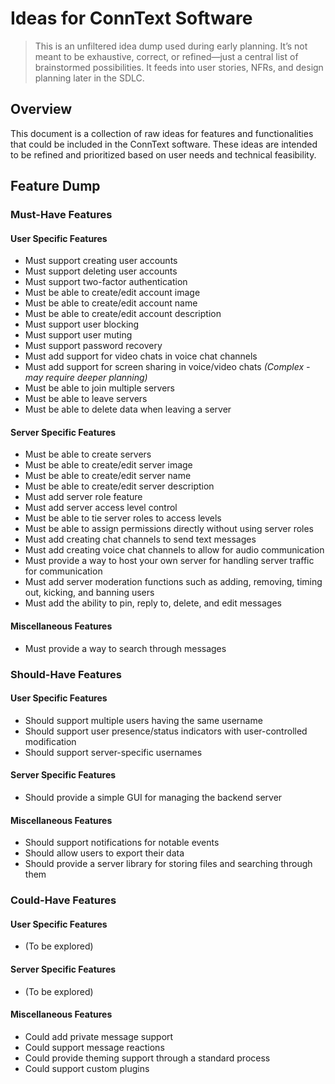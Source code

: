 # Ideas for ConnText Software

> This is an unfiltered idea dump used during early planning. It’s not meant to be exhaustive, correct, or refined—just a central list of brainstormed possibilities. It feeds into user stories, NFRs, and design planning later in the SDLC.

## Overview
This document is a collection of raw ideas for features and functionalities that could be included in the ConnText software. These ideas are intended to be refined and prioritized based on user needs and technical feasibility.

## Feature Dump

### Must-Have Features

#### User Specific Features
- Must support creating user accounts
- Must support deleting user accounts
- Must support two-factor authentication
- Must be able to create/edit account image
- Must be able to create/edit account name
- Must be able to create/edit account description
- Must support user blocking
- Must support user muting
- Must support password recovery
- Must add support for video chats in voice chat channels
- Must add support for screen sharing in voice/video chats *(Complex - may require deeper planning)*
- Must be able to join multiple servers
- Must be able to leave servers
- Must be able to delete data when leaving a server

#### Server Specific Features
- Must be able to create servers
- Must be able to create/edit server image
- Must be able to create/edit server name
- Must be able to create/edit server description
- Must add server role feature
- Must add server access level control
- Must be able to tie server roles to access levels
- Must be able to assign permissions directly without using server roles
- Must add creating chat channels to send text messages
- Must add creating voice chat channels to allow for audio communication
- Must provide a way to host your own server for handling server traffic for communication
- Must add server moderation functions such as adding, removing, timing out, kicking, and banning users
- Must add the ability to pin, reply to, delete, and edit messages

#### Miscellaneous Features
- Must provide a way to search through messages

### Should-Have Features

#### User Specific Features
- Should support multiple users having the same username
- Should support user presence/status indicators with user-controlled modification
- Should support server-specific usernames

#### Server Specific Features
- Should provide a simple GUI for managing the backend server

#### Miscellaneous Features
- Should support notifications for notable events
- Should allow users to export their data
- Should provide a server library for storing files and searching through them

### Could-Have Features

#### User Specific Features
- (To be explored)

#### Server Specific Features
- (To be explored)

#### Miscellaneous Features
- Could add private message support
- Could support message reactions
- Could provide theming support through a standard process
- Could support custom plugins
